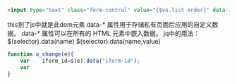 ```html
<input type="text" class="form-control" value="{$vo.list_order}" data-id="{$vo.id}" data-iform-id="{$id}" data-old="{$vo.list_order}" onchange="o_change(this)">
```
this到了js中就是此dom元素
data-* 属性用于存储私有页面后应用的自定义数据。
data-* 属性可以在所有的 HTML 元素中嵌入数据。
jq中的用法：
$(selector).data(name)
$(selector).data(name,value)
```javascript
function o_change(e){
    var    iform_id=$(e).data("iform-id");
    var     
}
```